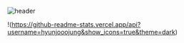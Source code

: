 ![header](https://capsule-render.vercel.app/api?type=waving&color=A3DCBE&text=hyunjoojung&fontColor=343a40&textBg=f7f5f5&height=200&animation=fadeIn&fontSize=20)




!(https://github-readme-stats.vercel.app/api?username=hyunjooojung&show_icons=true&theme=dark)

